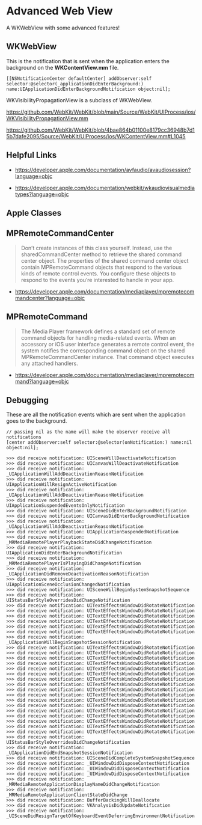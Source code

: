 # Advanced Web View

A WKWebView with some advanced features!

## WKWebView

This is the notification that is sent when the application enters the background on the **WKContentView.mm** file.

```objc
[[NSNotificationCenter defaultCenter] addObserver:self selector:@selector(_applicationDidEnterBackground:) name:UIApplicationDidEnterBackgroundNotification object:nil];
```

WKVisibilityPropagationView is a subclass of WKWebView.

https://github.com/WebKit/WebKit/blob/main/Source/WebKit/UIProcess/ios/WKVisibilityPropagationView.mm

https://github.com/WebKit/WebKit/blob/4bae864b01100e8179cc36948b7d15b7dafe2095/Source/WebKit/UIProcess/ios/WKContentView.mm#L1045

## Helpful Links

- https://developer.apple.com/documentation/avfaudio/avaudiosession?language=objc

- https://developer.apple.com/documentation/webkit/wkaudiovisualmediatypes?language=objc

## Apple Classes

## MPRemoteCommandCenter

> Don’t create instances of this class yourself. Instead, use the sharedCommandCenter method to retrieve the shared command center object. The properties of the shared command center object contain MPRemoteCommand objects that respond to the various kinds of remote control events. You configure these objects to respond to the events you’re interested to handle in your app.

- https://developer.apple.com/documentation/mediaplayer/mpremotecommandcenter?language=objc

## MPRemoteCommand

> The Media Player framework defines a standard set of remote command objects for handling media-related events. When an accessory or iOS user interface generates a remote control event, the system notifies the corresponding command object on the shared MPRemoteCommandCenter instance. That command object executes any attached handlers.

- https://developer.apple.com/documentation/mediaplayer/mpremotecommand?language=objc

## Debugging

These are all the notification events which are sent when the application goes to the background.

```obj-c
// passing nil as the name will make the observer receive all notifications
[center addObserver:self selector:@selector(onNotification:) name:nil object:nil];
```

```
>>> did receive notification: UISceneWillDeactivateNotification
>>> did receive notification: UICanvasWillDeactivateNotification
>>> did receive notification: _UIApplicationWillAddDeactivationReasonNotification
>>> did receive notification: UIApplicationWillResignActiveNotification
>>> did receive notification: _UIApplicationWillAddDeactivationReasonNotification
>>> did receive notification: UIApplicationSuspendedEventsOnlyNotification
>>> did receive notification: UISceneDidEnterBackgroundNotification
>>> did receive notification: UICanvasDidEnterBackgroundNotification
>>> did receive notification: _UIApplicationWillAddDeactivationReasonNotification
>>> did receive notification: UIApplicationSuspendedNotification
>>> did receive notification: _MRMediaRemotePlayerPlaybackStateDidChangeNotification
>>> did receive notification: UIApplicationDidEnterBackgroundNotification
>>> did receive notification: _MRMediaRemotePlayerIsPlayingDidChangeNotification
>>> did receive notification: _UIApplicationDidRemoveDeactivationReasonNotification
>>> did receive notification: UIApplicationSceneOcclusionChangedNotification
>>> did receive notification: UISceneWillBeginSystemSnapshotSequence
>>> did receive notification: UIStatusBarStyleOverridesDidChangeNotification
>>> did receive notification: UITextEffectsWindowDidRotateNotification
>>> did receive notification: UITextEffectsWindowDidRotateNotification
>>> did receive notification: UITextEffectsWindowDidRotateNotification
>>> did receive notification: UITextEffectsWindowDidRotateNotification
>>> did receive notification: UITextEffectsWindowDidRotateNotification
>>> did receive notification: UITextEffectsWindowDidRotateNotification
>>> did receive notification: _UIApplicationWillBeginSnapshotSessionNotification
>>> did receive notification: UITextEffectsWindowDidRotateNotification
>>> did receive notification: UITextEffectsWindowDidRotateNotification
>>> did receive notification: UITextEffectsWindowDidRotateNotification
>>> did receive notification: UITextEffectsWindowDidRotateNotification
>>> did receive notification: UITextEffectsWindowDidRotateNotification
>>> did receive notification: UITextEffectsWindowDidRotateNotification
>>> did receive notification: UITextEffectsWindowDidRotateNotification
>>> did receive notification: UITextEffectsWindowDidRotateNotification
>>> did receive notification: UITextEffectsWindowDidRotateNotification
>>> did receive notification: UITextEffectsWindowDidRotateNotification
>>> did receive notification: UITextEffectsWindowDidRotateNotification
>>> did receive notification: UITextEffectsWindowDidRotateNotification
>>> did receive notification: UITextEffectsWindowDidRotateNotification
>>> did receive notification: UITextEffectsWindowDidRotateNotification
>>> did receive notification: UITextEffectsWindowDidRotateNotification
>>> did receive notification: UITextEffectsWindowDidRotateNotification
>>> did receive notification: UITextEffectsWindowDidRotateNotification
>>> did receive notification: UIStatusBarStyleOverridesDidChangeNotification
>>> did receive notification: _UIApplicationDidEndSnapshotSessionNotification
>>> did receive notification: UISceneDidCompleteSystemSnapshotSequence
>>> did receive notification: _UIWindowDidDisposeContextNotification
>>> did receive notification: _UIWindowDidDisposeContextNotification
>>> did receive notification: _UIWindowDidDisposeContextNotification
>>> did receive notification: _MRMediaRemoteApplicationDisplayNameDidChangeNotification
>>> did receive notification: _MRMediaRemoteApplicationClientStateDidChange
>>> did receive notification: BufferBackingWillDeallocate
>>> did receive notification: VKAnalysisDidUpdateNotification
>>> did receive notification: _UISceneDidResignTargetOfKeyboardEventDeferringEnvironmentNotification
```